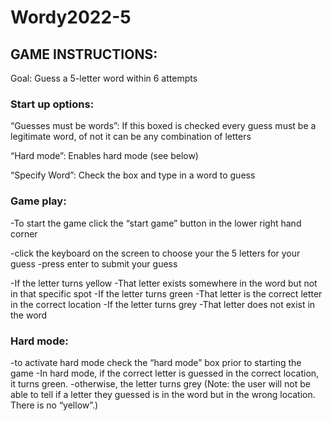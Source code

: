 # Wordy2022-5
## GAME INSTRUCTIONS:

Goal: Guess a 5-letter word within 6 attempts

### Start up options:
“Guesses must be words”: If this boxed is checked every guess must be a legitimate word, of not it can be any combination of letters

“Hard mode”: Enables hard mode (see below)

“Specify Word”: Check the box and type in a word to guess



### Game play:
-To start the game click the “start game” button in the lower right hand corner

-click the keyboard on the screen to choose your the 5 letters for your guess
-press enter to submit your guess

-If the letter turns yellow
	-That letter exists somewhere in the word but not in that specific spot
-If the letter turns green
	-That letter is the correct letter in the correct location 
-If the letter turns grey
	-That letter does not exist in the word




### Hard mode:
-to activate hard mode check the “hard mode” box prior to starting the game
-In hard mode, if the correct letter is guessed in the correct location, it turns green.
-otherwise, the letter turns grey (Note: the user will not be able to tell if a letter they guessed is in the word but in the wrong location. There is no “yellow”.)
